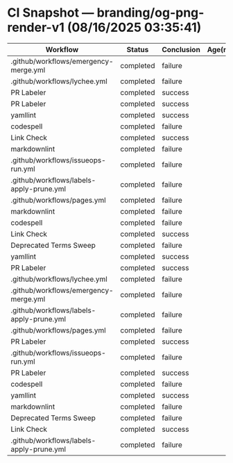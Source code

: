 # CI Snapshot — branding/og-png-render-v1  (08/16/2025 03:35:41)

| Workflow | Status | Conclusion | Age(min) | URL |
|---|---|---|---:|---|
| .github/workflows/emergency-merge.yml | completed | failure | 8 | https://github.com/rickballard/CoCivium/actions/runs/17005852378 |
| .github/workflows/lychee.yml | completed | failure | 8 | https://github.com/rickballard/CoCivium/actions/runs/17005852399 |
| PR Labeler | completed | success | 8 | https://github.com/rickballard/CoCivium/actions/runs/17005852455 |
| PR Labeler | completed | success | 8 | https://github.com/rickballard/CoCivium/actions/runs/17005852423 |
| yamllint | completed | success | 8 | https://github.com/rickballard/CoCivium/actions/runs/17005852463 |
| codespell | completed | failure | 8 | https://github.com/rickballard/CoCivium/actions/runs/17005852456 |
| Link Check | completed | success | 8 | https://github.com/rickballard/CoCivium/actions/runs/17005852461 |
| markdownlint | completed | failure | 8 | https://github.com/rickballard/CoCivium/actions/runs/17005852460 |
| .github/workflows/issueops-run.yml | completed | failure | 8 | https://github.com/rickballard/CoCivium/actions/runs/17005852309 |
| .github/workflows/labels-apply-prune.yml | completed | failure | 8 | https://github.com/rickballard/CoCivium/actions/runs/17005852337 |
| .github/workflows/pages.yml | completed | failure | 8 | https://github.com/rickballard/CoCivium/actions/runs/17005852359 |
| markdownlint | completed | failure | 9 | https://github.com/rickballard/CoCivium/actions/runs/17005851425 |
| codespell | completed | failure | 9 | https://github.com/rickballard/CoCivium/actions/runs/17005851418 |
| Link Check | completed | success | 9 | https://github.com/rickballard/CoCivium/actions/runs/17005851423 |
| Deprecated Terms Sweep | completed | failure | 9 | https://github.com/rickballard/CoCivium/actions/runs/17005851432 |
| yamllint | completed | success | 9 | https://github.com/rickballard/CoCivium/actions/runs/17005851431 |
| PR Labeler | completed | success | 9 | https://github.com/rickballard/CoCivium/actions/runs/17005851421 |
| .github/workflows/lychee.yml | completed | failure | 9 | https://github.com/rickballard/CoCivium/actions/runs/17005851361 |
| .github/workflows/emergency-merge.yml | completed | failure | 9 | https://github.com/rickballard/CoCivium/actions/runs/17005851258 |
| .github/workflows/labels-apply-prune.yml | completed | failure | 9 | https://github.com/rickballard/CoCivium/actions/runs/17005851293 |
| .github/workflows/pages.yml | completed | failure | 9 | https://github.com/rickballard/CoCivium/actions/runs/17005851330 |
| PR Labeler | completed | success | 9 | https://github.com/rickballard/CoCivium/actions/runs/17005851350 |
| .github/workflows/issueops-run.yml | completed | failure | 9 | https://github.com/rickballard/CoCivium/actions/runs/17005851225 |
| PR Labeler | completed | success | 9 | https://github.com/rickballard/CoCivium/actions/runs/17005850328 |
| codespell | completed | failure | 9 | https://github.com/rickballard/CoCivium/actions/runs/17005850336 |
| yamllint | completed | success | 9 | https://github.com/rickballard/CoCivium/actions/runs/17005850324 |
| markdownlint | completed | failure | 9 | https://github.com/rickballard/CoCivium/actions/runs/17005850332 |
| Deprecated Terms Sweep | completed | failure | 9 | https://github.com/rickballard/CoCivium/actions/runs/17005850335 |
| Link Check | completed | success | 9 | https://github.com/rickballard/CoCivium/actions/runs/17005850337 |
| .github/workflows/labels-apply-prune.yml | completed | failure | 9 | https://github.com/rickballard/CoCivium/actions/runs/17005850180 |

